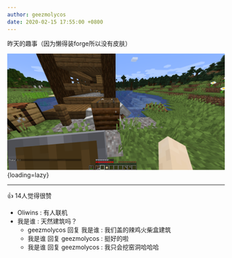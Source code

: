 ```yaml
---
author: geezmolycos
date: 2020-02-15 17:55:00 +0800
---
```


昨天的趣事（因为懒得装forge所以没有皮肤）

![](/images/qq-zone/2020-02-15-turtle.png){loading=lazy}

---
👍 14人觉得很赞

- Oliwins : 有人联机
- 我是谁 : 天然建筑吗？
  - geezmolycos 回复 我是谁 : 我们盖的辣鸡火柴盒建筑
  - 我是谁 回复 geezmolycos : 挺好的啦
  - 我是谁 回复 geezmolycos : 我只会挖窑洞哈哈哈
